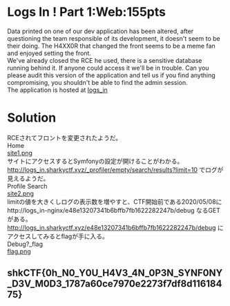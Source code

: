 # Logs In ! Part 1:Web:155pts
Data printed on one of our dev application has been altered, after questioning the team responsible of its development, it doesn't seem to be their doing. The H4XX0R that changed the front seems to be a meme fan and enjoyed setting the front.  
We've already closed the RCE he used, there is a sensitive database running behind it. If anyone could access it we'll be in trouble. Can you please audit this version of the application and tell us if you find anything compromising, you shouldn't be able to find the admin session.  
The application is hosted at [logs_in](http://logs_in.sharkyctf.xyz/)  

# Solution
RCEされてフロントを変更されたようだ。  
Home  
[site1.png](site/site1.png)  
サイトにアクセスするとSymfonyの設定が開けることがわかる。  
http://logs_in.sharkyctf.xyz/_profiler/empty/search/results?limit=10 でログが見えるようだ。  
Profile Search  
[site2.png](site/site2.png)  
limitの値を大きくしログの表示数を増やすと、CTF開始前である2020/05/08にhttp://logs_in-nginx/e48e13207341b6bffb7fb1622282247b/debug なるGETがある。  
http://logs_in.sharkyctf.xyz/e48e13207341b6bffb7fb1622282247b/debug にアクセスしてみるとflagが手に入る。  
Debug?_flag  
[flag.png](site/flag.png)  

## shkCTF{0h_N0_Y0U_H4V3_4N_0P3N_SYNF0NY_D3V_M0D3_1787a60ce7970e2273f7df8d11618475}